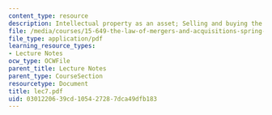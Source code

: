 ```yaml
---
content_type: resource
description: Intellectual property as an asset; Selling and buying the hi-tech start-up
file: /media/courses/15-649-the-law-of-mergers-and-acquisitions-spring-2003/0301220639cd105427287dca49dfb183_lec7.pdf
file_type: application/pdf
learning_resource_types:
- Lecture Notes
ocw_type: OCWFile
parent_title: Lecture Notes
parent_type: CourseSection
resourcetype: Document
title: lec7.pdf
uid: 03012206-39cd-1054-2728-7dca49dfb183
---
```

